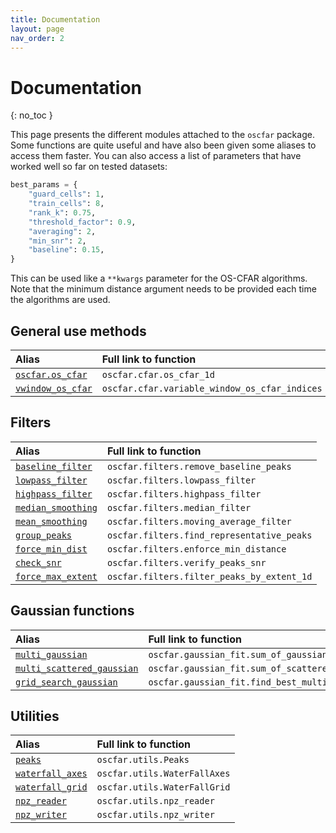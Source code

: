 ```yaml
---
title: Documentation
layout: page
nav_order: 2
---
```


# Documentation
{: no_toc }

This page presents the different modules attached to the `oscfar` package. Some functions are quite useful and have also been given some aliases to access them faster. You can also access a list of parameters that have worked well so far on tested datasets:

```python
best_params = {
    "guard_cells": 1,
    "train_cells": 8,
    "rank_k": 0.75,
    "threshold_factor": 0.9,
    "averaging": 2,
    "min_snr": 2,
    "baseline": 0.15,
}
```

This can be used like a `**kwargs` parameter for the OS-CFAR algorithms. Note that the minimum distance argument needs to be provided each time the algorithms are used.

## General use methods

| Alias                                                                                                                   | Full link to function                         |
| :---------------------------------------------------------------------------------------------------------------------- | :-------------------------------------------- |
| [`oscfar.os_cfar`](https://chujo58.github.io/oscfar/docs/oscfar-cfar.html#%F0%9F%85%B5-oscfarcfaros_cfar_1d)            | `oscfar.cfar.os_cfar_1d`                      |
| [`vwindow_os_cfar`](https://chujo58.github.io/oscfar/docs/oscfar-cfar.html#%F0%9F%85%B5-oscfarcfarvariable_window_cfar) | `oscfar.cfar.variable_window_os_cfar_indices` |

## Filters

| Alias                                                                                                                               | Full link to function                      |
| :---------------------------------------------------------------------------------------------------------------------------------- | :----------------------------------------- |
| [`baseline_filter`](https://chujo58.github.io/oscfar/docs/oscfar-filters.html#%F0%9F%85%B5-oscfarfiltersremove_baseline_peaks)      | `oscfar.filters.remove_baseline_peaks`     |
| [`lowpass_filter`](https://chujo58.github.io/oscfar/docs/oscfar-filters.html#%F0%9F%85%B5-oscfarfilterslowpass_filter)              | `oscfar.filters.lowpass_filter`            |
| [`highpass_filter`](https://chujo58.github.io/oscfar/docs/oscfar-filters.html#%F0%9F%85%B5-oscfarfiltershighpass_filter)            | `oscfar.filters.highpass_filter`           |
| [`median_smoothing`](https://chujo58.github.io/oscfar/docs/oscfar-filters.html#%F0%9F%85%B5-oscfarfiltersmedian_filter)             | `oscfar.filters.median_filter`             |
| [`mean_smoothing`](https://chujo58.github.io/oscfar/docs/oscfar-filters.html#%F0%9F%85%B5-oscfarfiltersmoving_average_filter)       | `oscfar.filters.moving_average_filter`     |
| [`group_peaks`](https://chujo58.github.io/oscfar/docs/oscfar-filters.html#%F0%9F%85%B5-oscfarfiltersfind_representative_peaks)      | `oscfar.filters.find_representative_peaks` |
| [`force_min_dist`](https://chujo58.github.io/oscfar/docs/oscfar-filters.html#%F0%9F%85%B5-oscfarfiltersenforce_min_distance)        | `oscfar.filters.enforce_min_distance`      |
| [`check_snr`](https://chujo58.github.io/oscfar/docs/oscfar-filters.html#%F0%9F%85%B5-oscfarfiltersverify_peaks_snr)                 | `oscfar.filters.verify_peaks_snr`          |
| [`force_max_extent`](https://chujo58.github.io/oscfar/docs/oscfar-filters.html#%F0%9F%85%B5-oscfarfiltersfilter_peaks_by_extent_1d) | `oscfar.filters.filter_peaks_by_extent_1d` |

## Gaussian functions

| Alias                                                                                                                                                  | Full link to function                              |
| :----------------------------------------------------------------------------------------------------------------------------------------------------- | :------------------------------------------------- |
| [`multi_gaussian`](https://chujo58.github.io/oscfar/docs/oscfar-gaussian_fit.html#%F0%9F%85%B5-oscfargaussian_fitsum_of_gaussians)                     | `oscfar.gaussian_fit.sum_of_gaussians`             |
| [`multi_scattered_gaussian`](https://chujo58.github.io/oscfar/docs/oscfar-gaussian_fit.html#%F0%9F%85%B5-oscfargaussian_fitsum_of_scattered_gaussians) | `oscfar.gaussian_fit.sum_of_scattered_gaussians`   |
| [`grid_search_gaussian`](https://chujo58.github.io/oscfar/docs/oscfar-gaussian_fit.html#%F0%9F%85%B5-oscfargaussian_fitfind_best_multi_gaussian_fit)   | `oscfar.gaussian_fit.find_best_multi_gaussian_fit` |

## Utilities

| Alias                                                                                                              | Full link to function        |
| :----------------------------------------------------------------------------------------------------------------- | :--------------------------- |
| [`peaks`](https://chujo58.github.io/oscfar/docs/oscfar-utils.html#%F0%9F%85%B5-oscfarutilspeaks)                   | `oscfar.utils.Peaks`         |
| [`waterfall_axes`](https://chujo58.github.io/oscfar/docs/oscfar-utils.html#%F0%9F%85%B5-oscfarutilswaterfall_axes) | `oscfar.utils.WaterFallAxes` |
| [`waterfall_grid`](https://chujo58.github.io/oscfar/docs/oscfar-utils.html#%F0%9F%85%B5-oscfarutilswaterfall_grid) | `oscfar.utils.WaterFallGrid` |
| [`npz_reader`](https://chujo58.github.io/oscfar/docs/oscfar-utils.html#%F0%9F%85%B5-oscfarutilsnpz_reader)         | `oscfar.utils.npz_reader`    |
| [`npz_writer`](https://chujo58.github.io/oscfar/docs/oscfar-utils.html#%F0%9F%85%B5-oscfarutilsnpz_writer)         | `oscfar.utils.npz_writer`    |
